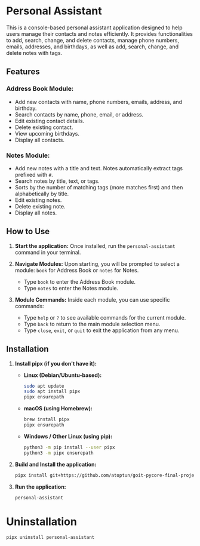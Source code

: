# Personal Assistant

This is a console-based personal assistant application designed to help users manage their contacts and notes efficiently. It provides functionalities to add, search, change, and delete contacts, manage phone numbers, emails, addresses, and birthdays, as well as add, search, change, and delete notes with tags.

## Features

### Address Book Module:

- Add new contacts with name, phone numbers, emails, address, and birthday.
- Search contacts by name, phone, email, or address.
- Edit existing contact details.
- Delete existing contact.
- View upcoming birthdays.
- Display all contacts.

### Notes Module:

- Add new notes with a title and text. Notes automatically extract tags prefixed with `#`.
- Search notes by title, text, or tags.
- Sorts by the number of matching tags (more matches first) and then alphabetically by title.
- Edit existing notes.
- Delete existing note.
- Display all notes.

## How to Use

1.  **Start the application:**
    Once installed, run the `personal-assistant` command in your terminal.

2.  **Navigate Modules:**
    Upon starting, you will be prompted to select a module: `book` for Address Book or `notes` for Notes.

    - Type `book` to enter the Address Book module.
    - Type `notes` to enter the Notes module.

3.  **Module Commands:**
    Inside each module, you can use specific commands:
    - Type `help` or `?` to see available commands for the current module.
    - Type `back` to return to the main module selection menu.
    - Type `close`, `exit`, or `quit` to exit the application from any menu.

## Installation

1.  **Install pipx (if you don't have it):**

    - **Linux (Debian/Ubuntu-based):**
      ```bash
      sudo apt update
      sudo apt install pipx
      pipx ensurepath
      ```
    - **macOS (using Homebrew):**
      ```bash
      brew install pipx
      pipx ensurepath
      ```
    - **Windows / Other Linux (using pip):**
      ```bash
      python3 -m pip install --user pipx
      python3 -m pipx ensurepath
      ```

2.  **Build and Install the application:**
    ```bash
    pipx install git+https://github.com/atoptun/goit-pycore-final-project
    ```

3.  **Run the application:**
    ```bash
    personal-assistant
    ```


# Uninstallation

```bash
pipx uninstall personal-assistant
```
